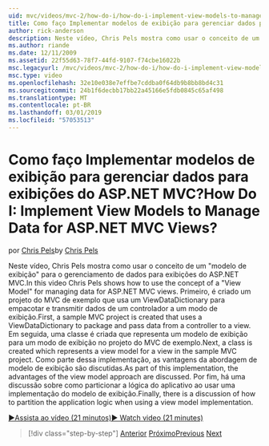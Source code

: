 ```yaml
---
uid: mvc/videos/mvc-2/how-do-i/how-do-i-implement-view-models-to-manage-data-for-aspnet-mvc-views
title: Como faço Implementar modelos de exibição para gerenciar dados para exibições do ASP.NET MVC? | Microsoft Docs
author: rick-anderson
description: Neste vídeo, Chris Pels mostra como usar o conceito de um &quot;modelo de exibição&quot; para gerenciar os dados para exibições do ASP.NET MVC. Primeiro, um projeto do MVC de exemplo é cre...
ms.author: riande
ms.date: 12/11/2009
ms.assetid: 22f55d63-78f7-44fd-9107-f74cbe16022b
msc.legacyurl: /mvc/videos/mvc-2/how-do-i/how-do-i-implement-view-models-to-manage-data-for-aspnet-mvc-views
msc.type: video
ms.openlocfilehash: 32e10e038e7effbe7cddba0f64db9b8bb8bd4c31
ms.sourcegitcommit: 24b1f6decbb17bb22a45166e5fdb0845c65af498
ms.translationtype: MT
ms.contentlocale: pt-BR
ms.lasthandoff: 03/01/2019
ms.locfileid: "57053513"
---
```

<a name="how-do-i-implement-view--models-to-manage-data-for-aspnet-mvc-views"></a><span data-ttu-id="9559e-105">Como faço Implementar modelos de exibição para gerenciar dados para exibições do ASP.NET MVC?</span><span class="sxs-lookup"><span data-stu-id="9559e-105">How Do I: Implement View  Models to Manage Data for ASP.NET MVC Views?</span></span>
====================
<span data-ttu-id="9559e-106">por [Chris Pels](https://twitter.com/chrispels)</span><span class="sxs-lookup"><span data-stu-id="9559e-106">by [Chris Pels](https://twitter.com/chrispels)</span></span>

<span data-ttu-id="9559e-107">Neste vídeo, Chris Pels mostra como usar o conceito de um "modelo de exibição" para o gerenciamento de dados para exibições do ASP.NET MVC.</span><span class="sxs-lookup"><span data-stu-id="9559e-107">In this video Chris Pels shows how to use the concept of a "View Model" for managing data for ASP.NET MVC views.</span></span> <span data-ttu-id="9559e-108">Primeiro, é criado um projeto do MVC de exemplo que usa um ViewDataDictionary para empacotar e transmitir dados de um controlador a um modo de exibição.</span><span class="sxs-lookup"><span data-stu-id="9559e-108">First, a sample MVC project is created that uses a ViewDataDictionary to package and pass data from a controller to a view.</span></span> <span data-ttu-id="9559e-109">Em seguida, uma classe é criada que representa um modelo de exibição para um modo de exibição no projeto do MVC de exemplo.</span><span class="sxs-lookup"><span data-stu-id="9559e-109">Next, a class is created which represents a view model for a view in the sample MVC project.</span></span> <span data-ttu-id="9559e-110">Como parte dessa implementação, as vantagens da abordagem de modelo de exibição são discutidas.</span><span class="sxs-lookup"><span data-stu-id="9559e-110">As part of this implementation, the advantages of the view model approach are discussed.</span></span> <span data-ttu-id="9559e-111">Por fim, há uma discussão sobre como particionar a lógica do aplicativo ao usar uma implementação do modelo de exibição.</span><span class="sxs-lookup"><span data-stu-id="9559e-111">Finally, there is a discussion of how to partition the application logic when using a view model implementation.</span></span>

[<span data-ttu-id="9559e-112">&#9654;Assista ao vídeo (21 minutos)</span><span class="sxs-lookup"><span data-stu-id="9559e-112">&#9654; Watch video (21 minutes)</span></span>](https://channel9.msdn.com/Blogs/ASP-NET-Site-Videos/how-do-i-implement-view-models-to-manage-data-for-aspnet-mvc-views)

> [!div class="step-by-step"]
> <span data-ttu-id="9559e-113">[Anterior](how-do-i-work-with-data-in-aspnet-mvc-partial-views.md)
> [Próximo](how-do-i-create-a-custom-html-helper-for-an-mvc-application.md)</span><span class="sxs-lookup"><span data-stu-id="9559e-113">[Previous](how-do-i-work-with-data-in-aspnet-mvc-partial-views.md)
[Next](how-do-i-create-a-custom-html-helper-for-an-mvc-application.md)</span></span>
